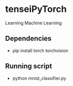 # tenseiPyTorch
Learning Machine Learning

## Dependencies
- pip install torch torchvision

## Running script
- python mnist_classifier.py